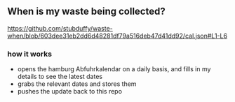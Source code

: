 ## When is my waste being collected?
  https://github.com/stubduffy/waste-when/blob/603dee31eb2dd6d48281df79a516deb47d41dd92/cal.json#L1-L6
  
  ### how it works
  - opens the hamburg Abfuhrkalendar on a daily basis, and fills in my details to see the latest dates
  - grabs the relevant dates and stores them
  - pushes the update back to this repo
  
